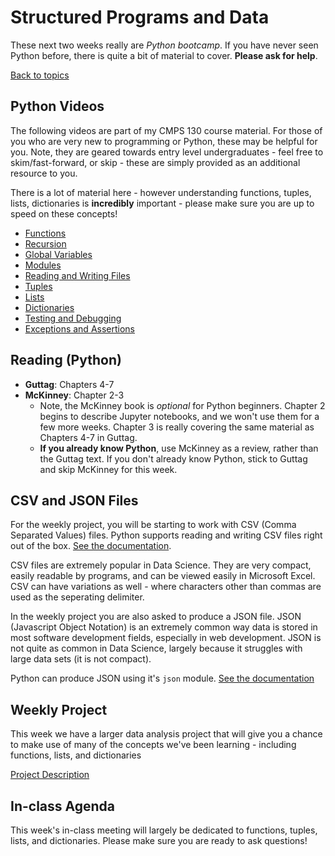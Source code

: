 # Structured Programs and Data
These next two weeks really are *Python bootcamp*.  If you have never seen Python before, there is quite a bit of material to cover.  **Please ask for help**.

[Back to topics](../topics.html)

## Python Videos
The following videos are part of my CMPS 130 course material.  For those of you who are very new to programming or Python, these may be helpful for you.  Note, they are geared towards entry level undergraduates - feel free to skim/fast-forward, or skip - these are simply provided as an additional resource to you.

There is a lot of material here - however understanding functions, tuples, lists, dictionaries is **incredibly** important - please make sure you are up to speed on these concepts!

- [Functions](https://pages.ramapo.edu/~sfrees/courses/cmps130/modules/module05)
- [Recursion](https://pages.ramapo.edu/~sfrees/courses/cmps130/modules/module06)
- [Global Variables](https://pages.ramapo.edu/~sfrees/courses/cmps130/modules/module07)
- [Modules](https://pages.ramapo.edu/~sfrees/courses/cmps130/modules/module08)
- [Reading and Writing Files](https://pages.ramapo.edu/~sfrees/courses/cmps130/modules/module09)
- [Tuples](https://pages.ramapo.edu/~sfrees/courses/cmps130/modules/module10)
- [Lists](https://pages.ramapo.edu/~sfrees/courses/cmps130/modules/module11)
- [Dictionaries](https://pages.ramapo.edu/~sfrees/courses/cmps130/modules/module12)
- [Testing and Debugging](https://pages.ramapo.edu/~sfrees/courses/cmps130/modules/module13)
- [Exceptions and Assertions](https://pages.ramapo.edu/~sfrees/courses/cmps130/modules/module14)

## Reading (Python)
- **Guttag**:  Chapters 4-7
- **McKinney**:  Chapter 2-3
  - Note, the McKinney book is *optional* for Python beginners.  Chapter 2 begins to describe Jupyter notebooks, and we won't use them for a few more weeks.  Chapter 3 is really covering the same material  as Chapters 4-7 in Guttag.  
  - **If you already know Python**, use McKinney as a review, rather than the Guttag text.  If you don't already know Python, stick to Guttag and skip McKinney for this week.

## CSV and JSON Files
For the weekly project, you will be starting to work with CSV (Comma Separated Values) files.  Python supports reading and writing CSV files right out of the box.  [See the documentation](https://docs.python.org/3/library/csv.html).

CSV files are extremely popular in Data Science.  They are very compact, easily readable by programs, and can be viewed easily in Microsoft Excel.  CSV can have variations as well - where characters other than commas are used as the seperating delimiter.

In the weekly project you are also asked to produce a JSON file.  JSON (Javascript Object Notation) is an extremely common way data is stored in most software development fields, especially in web development.  JSON is not quite as common in Data Science, largely because it struggles with large data sets (it is not compact).  

Python can produce JSON using it's `json` module. [See the documentation](https://docs.python.org/3/library/json.html)

## Weekly Project
This week we have a larger data analysis project that will give you a chance to make use of many of the concepts we've been learning - including functions, lists, and dictionaries

[Project Description](https://github.com/scottfrees/cmps530-wp2)

## In-class Agenda
This week's in-class meeting will largely be dedicated to functions, tuples, lists, and dictionaries.  Please make sure you are ready to ask questions!